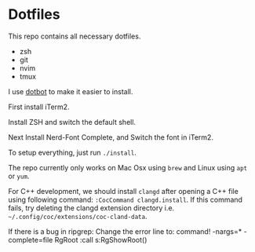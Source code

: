 # Dotfiles

This repo contains all necessary dotfiles.
* zsh
* git
* nvim
* tmux

I use [dotbot](https://github.com/anishathalye/dotbot) to make it easier to install.

First install iTerm2.

Install ZSH and switch the default shell.

Next Install Nerd-Font Complete, and Switch the font in iTerm2.

To setup everything, just run `./install`.

The repo currently only works on Mac Osx using `brew` and Linux using `apt` or `yum`.

For C++ development, we should install `clangd` after opening a C++ file using following
command: `:CocCommand clangd.install`. If this command fails, try deleting the clangd
extension directory i.e. `~/.config/coc/extensions/coc-cland-data`.

If there is a bug in ripgrep: Change the error line to:
command! -nargs=* -complete=file RgRoot :call s:RgShowRoot()